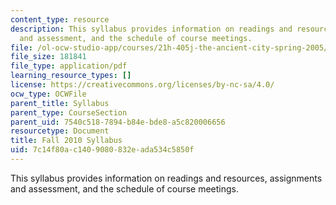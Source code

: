```yaml
---
content_type: resource
description: This syllabus provides information on readings and resources, assignments
  and assessment, and the schedule of course meetings.
file: /ol-ocw-studio-app/courses/21h-405j-the-ancient-city-spring-2005/7c14f80ac1409080832eada534c5850f_MIT21H_405Js05_syllf10.pdf
file_size: 181841
file_type: application/pdf
learning_resource_types: []
license: https://creativecommons.org/licenses/by-nc-sa/4.0/
ocw_type: OCWFile
parent_title: Syllabus
parent_type: CourseSection
parent_uid: 7540c518-7894-b84e-bde8-a5c820006656
resourcetype: Document
title: Fall 2010 Syllabus
uid: 7c14f80a-c140-9080-832e-ada534c5850f
---
```

This syllabus provides information on readings and resources, assignments and assessment, and the schedule of course meetings.